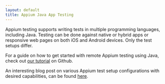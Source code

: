 ```yaml
---
layout: default
title: Appium Java App Testing
---
```


Appium testing supports writing tests in multiple programming
languages, including Java. Testing can be done against native or
hybrid apps or responsive web pages on both iOS and Android
devices. Only the test setups differ.

For a guide on how to get started with remote Appium testing using
Java, check out [our
tutorial](https://github.com/bitbar/testdroid-samples/tree/master/appium/sample-scripts/java)
on Github.

An interesting blog post on various Appium test setup configurations
with desired capabilities, can be found
[here](http://help.testdroid.com/customer/portal/articles/1507074-testdroid_-desired-capabilities).
 